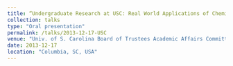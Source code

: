 ```yaml
---
title: “Undergraduate Research at USC: Real World Applications of Chemistry”
collection: talks
type: "Oral presentation"
permalink: /talks/2013-12-17-USC
venue: "Univ. of S. Carolina Board of Trustees Academic Affairs Committee Meeting"
date: 2013-12-17
location: "Columbia, SC, USA"
---
```

